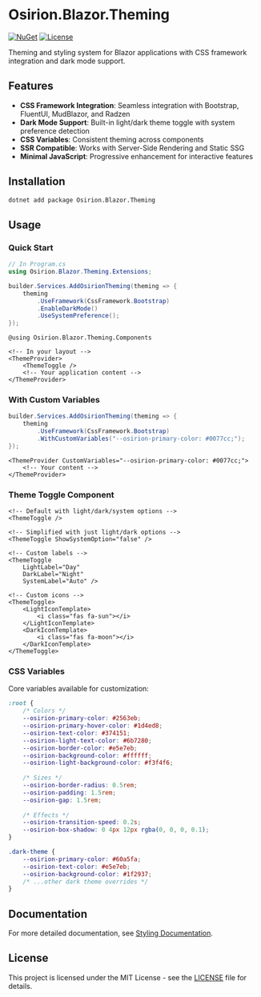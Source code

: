 # Osirion.Blazor.Theming

[![NuGet](https://img.shields.io/nuget/v/Osirion.Blazor.Theming)](https://www.nuget.org/packages/Osirion.Blazor.Theming)
[![License](https://img.shields.io/github/license/obrana-boranija/Osirion.Blazor)](https://github.com/obrana-boranija/Osirion.Blazor/blob/master/LICENSE.txt)

Theming and styling system for Blazor applications with CSS framework integration and dark mode support.

## Features

- **CSS Framework Integration**: Seamless integration with Bootstrap, FluentUI, MudBlazor, and Radzen
- **Dark Mode Support**: Built-in light/dark theme toggle with system preference detection
- **CSS Variables**: Consistent theming across components
- **SSR Compatible**: Works with Server-Side Rendering and Static SSG
- **Minimal JavaScript**: Progressive enhancement for interactive features

## Installation

```bash
dotnet add package Osirion.Blazor.Theming
```

## Usage

### Quick Start

```csharp
// In Program.cs
using Osirion.Blazor.Theming.Extensions;

builder.Services.AddOsirionTheming(theming => {
    theming
        .UseFramework(CssFramework.Bootstrap)
        .EnableDarkMode()
        .UseSystemPreference();
});
```

```razor
@using Osirion.Blazor.Theming.Components

<!-- In your layout -->
<ThemeProvider>
    <ThemeToggle />
    <!-- Your application content -->
</ThemeProvider>
```

### With Custom Variables

```csharp
builder.Services.AddOsirionTheming(theming => {
    theming
        .UseFramework(CssFramework.Bootstrap)
        .WithCustomVariables("--osirion-primary-color: #0077cc;");
});
```

```razor
<ThemeProvider CustomVariables="--osirion-primary-color: #0077cc;">
    <!-- Your content -->
</ThemeProvider>
```

### Theme Toggle Component

```razor
<!-- Default with light/dark/system options -->
<ThemeToggle />

<!-- Simplified with just light/dark options -->
<ThemeToggle ShowSystemOption="false" />

<!-- Custom labels -->
<ThemeToggle 
    LightLabel="Day" 
    DarkLabel="Night"
    SystemLabel="Auto" />

<!-- Custom icons -->
<ThemeToggle>
    <LightIconTemplate>
        <i class="fas fa-sun"></i>
    </LightIconTemplate>
    <DarkIconTemplate>
        <i class="fas fa-moon"></i>
    </DarkIconTemplate>
</ThemeToggle>
```

### CSS Variables

Core variables available for customization:

```css
:root {
    /* Colors */
    --osirion-primary-color: #2563eb;
    --osirion-primary-hover-color: #1d4ed8;
    --osirion-text-color: #374151;
    --osirion-light-text-color: #6b7280;
    --osirion-border-color: #e5e7eb;
    --osirion-background-color: #ffffff;
    --osirion-light-background-color: #f3f4f6;
    
    /* Sizes */
    --osirion-border-radius: 0.5rem;
    --osirion-padding: 1.5rem;
    --osirion-gap: 1.5rem;
    
    /* Effects */
    --osirion-transition-speed: 0.2s;
    --osirion-box-shadow: 0 4px 12px rgba(0, 0, 0, 0.1);
}

.dark-theme {
    --osirion-primary-color: #60a5fa;
    --osirion-text-color: #e5e7eb;
    --osirion-background-color: #1f2937;
    /* ...other dark theme overrides */
}
```

## Documentation

For more detailed documentation, see [Styling Documentation](https://github.com/obrana-boranija/Osirion.Blazor/blob/master/docs/STYLING.md).

## License

This project is licensed under the MIT License - see the [LICENSE](https://github.com/obrana-boranija/Osirion.Blazor/blob/master/LICENSE.txt) file for details.